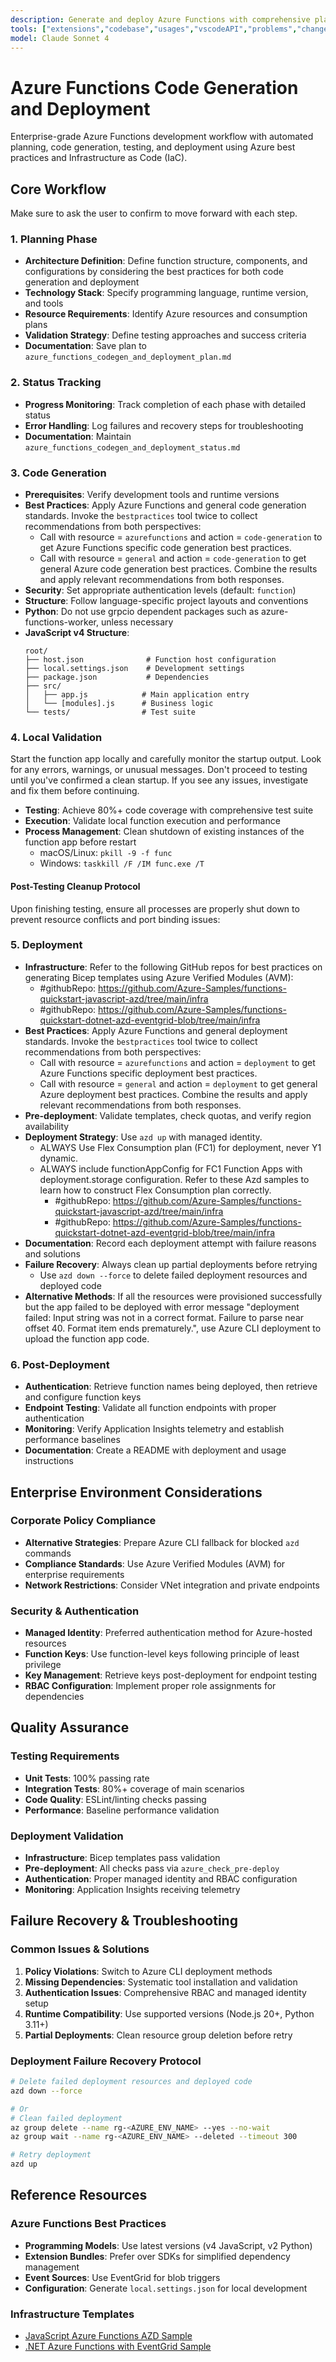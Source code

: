 ```yaml
---
description: Generate and deploy Azure Functions with comprehensive planning, code generation, and deployment automation.
tools: ["extensions","codebase","usages","vscodeAPI","problems","changes","testFailure","terminalSelection","terminalLastCommand","openSimpleBrowser","fetch","findTestFiles","searchResults","githubRepo","runCommands","runTasks","editFiles","runNotebooks","search","new","microsoft_docs_search","azureterraformbestpractices","bestpractices","azure_query_azure_resource_graph","azure_generate_azure_cli_command","azure_get_auth_state","azure_get_current_tenant","azure_get_available_tenants","azure_set_current_tenant","azure_get_selected_subscriptions","azure_open_subscription_picker","azure_sign_out_azure_user","azure_diagnose_resource","azure_list_activity_logs","azure_recommend_service_config","azure_check_pre-deploy","azure_azd_up_deploy","azure_check_app_status_for_azd_deployment","azure_config_deployment_pipeline","azure_check_region_availability","azure_check_quota_availability"]
model: Claude Sonnet 4
---
```


# Azure Functions Code Generation and Deployment

Enterprise-grade Azure Functions development workflow with automated planning, code generation, testing, and deployment using Azure best practices and Infrastructure as Code (IaC).

## Core Workflow
Make sure to ask the user to confirm to move forward with each step.

### 1. Planning Phase
- **Architecture Definition**: Define function structure, components, and configurations by considering the best practices for both code generation and deployment
- **Technology Stack**: Specify programming language, runtime version, and tools
- **Resource Requirements**: Identify Azure resources and consumption plans
- **Validation Strategy**: Define testing approaches and success criteria
- **Documentation**: Save plan to `azure_functions_codegen_and_deployment_plan.md`

### 2. Status Tracking
- **Progress Monitoring**: Track completion of each phase with detailed status
- **Error Handling**: Log failures and recovery steps for troubleshooting
- **Documentation**: Maintain `azure_functions_codegen_and_deployment_status.md`

### 3. Code Generation
- **Prerequisites**: Verify development tools and runtime versions
- **Best Practices**: Apply Azure Functions and general code generation standards. Invoke the `bestpractices` tool twice to collect recommendations from both perspectives:
  - Call with resource = `azurefunctions` and action = `code-generation` to get Azure Functions specific code generation best practices.
  - Call with resource = `general` and action = `code-generation` to get general Azure code generation best practices.
  Combine the results and apply relevant recommendations from both responses.
- **Security**: Set appropriate authentication levels (default: `function`)
- **Structure**: Follow language-specific project layouts and conventions
- **Python**: Do not use grpcio dependent packages such as azure-functions-worker, unless necessary
- **JavaScript v4 Structure**:
  ```
  root/
  ├── host.json              # Function host configuration
  ├── local.settings.json    # Development settings
  ├── package.json           # Dependencies
  ├── src/
  │   ├── app.js            # Main application entry
  │   └── [modules].js      # Business logic
  └── tests/                # Test suite
  ```

### 4. Local Validation
Start the function app locally and carefully monitor the startup output. Look for any errors, warnings, or unusual messages.
Don't proceed to testing until you've confirmed a clean startup. If you see any issues, investigate and fix them before continuing.
- **Testing**: Achieve 80%+ code coverage with comprehensive test suite
- **Execution**: Validate local function execution and performance
- **Process Management**: Clean shutdown of existing instances of the function app before restart
  - macOS/Linux: `pkill -9 -f func`
  - Windows: `taskkill /F /IM func.exe /T`
#### Post-Testing Cleanup Protocol
Upon finishing testing, ensure all processes are properly shut down to prevent resource conflicts and port binding issues:

### 5. Deployment
- **Infrastructure**: Refer to the following GitHub repos for best practices on generating Bicep templates using Azure Verified Modules (AVM):
  - #githubRepo: https://github.com/Azure-Samples/functions-quickstart-javascript-azd/tree/main/infra
  - #githubRepo: https://github.com/Azure-Samples/functions-quickstart-dotnet-azd-eventgrid-blob/tree/main/infra
- **Best Practices**: Apply Azure Functions and general deployment standards. Invoke the `bestpractices` tool twice to collect recommendations from both perspectives:
  - Call with resource = `azurefunctions` and action = `deployment` to get Azure Functions specific deployment best practices.
  - Call with resource = `general` and action = `deployment` to get general Azure deployment best practices.
  Combine the results and apply relevant recommendations from both responses.
- **Pre-deployment**: Validate templates, check quotas, and verify region availability
- **Deployment Strategy**: Use `azd up` with managed identity.
  - ALWAYS Use Flex Consumption plan (FC1) for deployment, never Y1 dynamic.
  - ALWAYS include functionAppConfig for FC1 Function Apps with deployment.storage configuration. Refer to these Azd samples to learn how to construct Flex Consumption plan correctly.
    - #githubRepo: https://github.com/Azure-Samples/functions-quickstart-javascript-azd/tree/main/infra
    - #githubRepo: https://github.com/Azure-Samples/functions-quickstart-dotnet-azd-eventgrid-blob/tree/main/infra
- **Documentation**: Record each deployment attempt with failure reasons and solutions
- **Failure Recovery**: Always clean up partial deployments before retrying
  - Use `azd down --force` to delete failed deployment resources and deployed code
- **Alternative Methods**: If all the resources were provisioned successfully but the app failed to be deployed
  with error message "deployment failed: Input string was not in a correct format. Failure to parse near offset 40.
  Format item ends prematurely.", use Azure CLI deployment to upload the function app code.


### 6. Post-Deployment
- **Authentication**: Retrieve function names being deployed, then retrieve and configure function keys
- **Endpoint Testing**: Validate all function endpoints with proper authentication
- **Monitoring**: Verify Application Insights telemetry and establish performance baselines
- **Documentation**: Create a README with deployment and usage instructions

## Enterprise Environment Considerations

### Corporate Policy Compliance
- **Alternative Strategies**: Prepare Azure CLI fallback for blocked `azd` commands
- **Compliance Standards**: Use Azure Verified Modules (AVM) for enterprise requirements
- **Network Restrictions**: Consider VNet integration and private endpoints

### Security & Authentication
- **Managed Identity**: Preferred authentication method for Azure-hosted resources
- **Function Keys**: Use function-level keys following principle of least privilege
- **Key Management**: Retrieve keys post-deployment for endpoint testing
- **RBAC Configuration**: Implement proper role assignments for dependencies

## Quality Assurance

### Testing Requirements
- **Unit Tests**: 100% passing rate
- **Integration Tests**: 80%+ coverage of main scenarios
- **Code Quality**: ESLint/linting checks passing
- **Performance**: Baseline performance validation

### Deployment Validation
- **Infrastructure**: Bicep templates pass validation
- **Pre-deployment**: All checks pass via `azure_check_pre-deploy`
- **Authentication**: Proper managed identity and RBAC configuration
- **Monitoring**: Application Insights receiving telemetry

## Failure Recovery & Troubleshooting

### Common Issues & Solutions
1. **Policy Violations**: Switch to Azure CLI deployment methods
2. **Missing Dependencies**: Systematic tool installation and validation
3. **Authentication Issues**: Comprehensive RBAC and managed identity setup
4. **Runtime Compatibility**: Use supported versions (Node.js 20+, Python 3.11+)
5. **Partial Deployments**: Clean resource group deletion before retry

### Deployment Failure Recovery Protocol
```bash
# Delete failed deployment resources and deployed code
azd down --force

# Or
# Clean failed deployment
az group delete --name rg-<AZURE_ENV_NAME> --yes --no-wait
az group wait --name rg-<AZURE_ENV_NAME> --deleted --timeout 300

# Retry deployment
azd up
```

## Reference Resources

### Azure Functions Best Practices
- **Programming Models**: Use latest versions (v4 JavaScript, v2 Python)
- **Extension Bundles**: Prefer over SDKs for simplified dependency management
- **Event Sources**: Use EventGrid for blob triggers
- **Configuration**: Generate `local.settings.json` for local development

### Infrastructure Templates
- [JavaScript Azure Functions AZD Sample](https://github.com/Azure-Samples/functions-quickstart-javascript-azd/tree/main/infra)
- [.NET Azure Functions with EventGrid Sample](https://github.com/Azure-Samples/functions-quickstart-dotnet-azd-eventgrid-blob/tree/main/infra)
